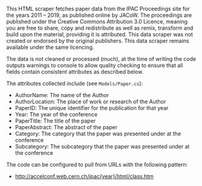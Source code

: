 This HTML scraper fetches paper data from the IPAC Proceedings site for the years 2011 – 2019, as published online by JACoW. The proceedings are published under the Creative Commons Attribution 3.0 Licence, meaning you are free to share, copy and redistribute as well as remix, transform and build upon the material, providing it is attributed. This data scraper was not created or endorsed by the original publishers. This data scraper remains available under the same licencing.

The data is not cleaned or processed (much), at the time of writing the code outputs warnings to console to allow quality checking to ensure that all fields contain consistent attributes as described below.

The attributes collected include (see `Models/Paper.cs`):

- AuthorName: The name of the Author
- AuthorLocation: The place of work or research of the Author
- PaperID: The unique identifier for the publication for that year
- Year: The year of the conference
- PaperTitle: The title of the paper
- PaperAbstract: The abstract of the paper
- Category: The category that the paper was presented under at the conference
- Subcategory: The subcategory that the paper was presented under at the conference

The code can be configured to pull from URLs with the following pattern:

- http://accelconf.web.cern.ch/ipac{year}/html/class.htm
